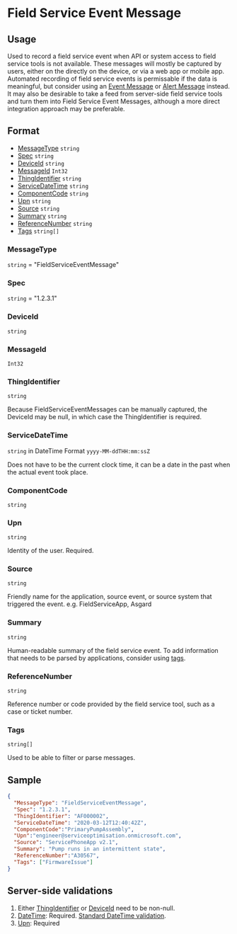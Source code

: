 # Field Service Event Message
## Usage
Used to record a field service event when API or system access to field service tools is not available. These messages will mostly be captured by users, either on the directly on the  device, or via a web app or mobile app. Automated recording of field service events is permissable if the data is meaningful, but consider using an [Event Message](EventMessage.md) or [Alert Message](AlertMessage.md) instead. It may also be desirable to take a feed from server-side field service tools and turn them into Field Service Event Messages, although a more direct integration approach may be preferable.

## Format
* [MessageType](#messagetype) ```string```
* [Spec](#spec) ```string```
* [DeviceId](#deviceid) ```string```
* [MessageId](#messageid) ```Int32```
* [ThingIdentifier](#thingidentifier) ```string```
* [ServiceDateTime](#servicedatetime) ```string```
* [ComponentCode](#componentcode) ```string```
* [Upn](#upn) ```string```
* [Source](#source) ```string```
* [Summary](#summary) ```string```
* [ReferenceNumber](#referencenumber) ```string```
* [Tags](#tags) ```string[]```

### MessageType
```string``` = "FieldServiceEventMessage"
### Spec
```string``` = "1.2.3.1"
### DeviceId
```string``` 
### MessageId
```Int32```
### ThingIdentifier
```string``` 

Because FieldServiceEventMessages can be manually captured, the DeviceId may be null, in which case the ThingIdentifier is required.
### ServiceDateTime
```string``` in DateTime Format ```yyyy-MM-ddTHH:mm:ssZ```

Does not have to be the current clock time, it can be a date in the past when the actual event took place.
### ComponentCode 
```string```

### Upn
```string```

Identity of the user. Required.
### Source
```string```

Friendly name for the application, source event, or source system that triggered the event. e.g. FieldServiceApp, Asgard
### Summary
```string```

Human-readable summary of the field service event. To add information that needs to be parsed by applications, consider using [tags](#tags).
### ReferenceNumber
```string```

Reference number or code provided by the field service tool, such as a case or ticket number.
### Tags
```string[]```

Used to be able to filter or parse messages.
## Sample
```JSON
{
  "MessageType": "FieldServiceEventMessage",
  "Spec": "1.2.3.1",
  "ThingIdentifier": "AF000002",
  "ServiceDateTime": "2020-03-12T12:40:42Z",
  "ComponentCode":"PrimaryPumpAssembly",
  "Upn":"engineer@serviceoptimisation.onmicrosoft.com",
  "Source": "ServicePhoneApp v2.1",
  "Summary": "Pump runs in an intermittent state",
  "ReferenceNumber":"A30567",
  "Tags": ["FirmwareIssue"]
}
```
## Server-side validations
1. Either [ThingIdentifier](#thingidentifier) or [DeviceId](#deviceid) need to be non-null.
2. [DateTime](#datetime): Required. [Standard DateTime validation](../00-UsageNotes/DateTime-Formatting.md#standardddateTimevalidation).
3. [Upn](#upn): Required